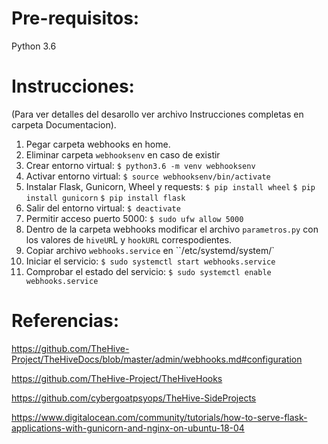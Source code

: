 #  Pre-requisitos:

Python 3.6

#  Instrucciones:

(Para ver detalles del desarollo ver archivo Instrucciones completas en carpeta Documentacion).

1) Pegar carpeta webhooks en home.
2) Eliminar carpeta `webhooksenv` en caso de existir
3) Crear entorno virtual:
    `$ python3.6 -m venv webhooksenv`
4) Activar entorno virtual:
	`$ source webhooksenv/bin/activate`
5) Instalar Flask, Gunicorn, Wheel y requests:
	`$ pip install wheel`
	`$ pip install gunicorn`
	`$ pip install flask`
7) Salir del entorno virtual:
    `$ deactivate`
7) Permitir acceso puerto 5000:
	`$ sudo ufw allow 5000`
7) Dentro de la carpeta webhooks modificar el archivo `parametros.py` con los valores de `hiveUR`L y `hookURL` correspodientes.
8) Copiar archivo `webhooks.service` en ``/etc/systemd/system/`
9) Iniciar el servicio:
	`$ sudo systemctl start webhooks.service`
10) Comprobar el estado del servicio:
	`$ sudo systemctl enable webhooks.service`

#  Referencias:

https://github.com/TheHive-Project/TheHiveDocs/blob/master/admin/webhooks.md#configuration

https://github.com/TheHive-Project/TheHiveHooks

https://github.com/cybergoatpsyops/TheHive-SideProjects

https://www.digitalocean.com/community/tutorials/how-to-serve-flask-applications-with-gunicorn-and-nginx-on-ubuntu-18-04


